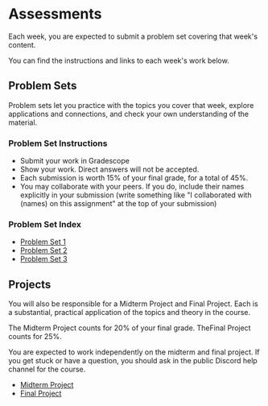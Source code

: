 # Assessments

Each week, you are expected to submit a problem set covering that week's content.

You can find the instructions and links to each week's work below.

## Problem Sets

Problem sets let you practice with the topics you cover that week, explore 
applications and connections, and check your own understanding of the material.

### Problem Set Instructions

- Submit your work in Gradescope
- Show your work. Direct answers will not be accepted.
- Each submission is worth 15% of your final grade, for a total of 45%.
- You may collaborate with your peers. If you do, include their names explicitly 
  in your submission (write something like "I collaborated with (names) on this 
  assignment" at the top of your submission)

### Problem Set Index

- [Problem Set 1](homework/problem-sets/pset1.md)
- [Problem Set 2](homework/problem-sets/pset2.md)
- [Problem Set 3](homework/problem-sets/pset3.md)

## Projects

You will also be responsible for a Midterm Project and Final Project. Each is a
substantial, practical application of the topics and theory in the course.

The Midterm Project counts for 20% of your final grade. TheFinal Project counts
for 25%.

You are expected to work independently on the midterm and final project. If you
get stuck or have a question, you should ask in the public Discord help channel
for the course.

- [Midterm Project](midterm-project.md)
- [Final Project](final-project.md)
